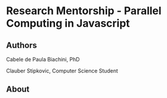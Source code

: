 # Research Mentorship - Parallel Computing in Javascript

## Authors

Cabele de Paula Biachini, PhD

Clauber Stipkovic, Computer Science Student

## About

## 